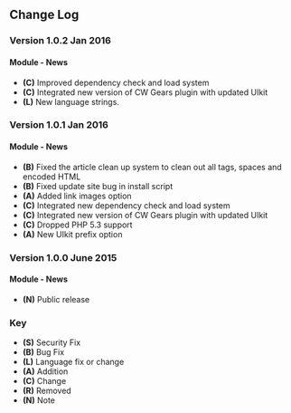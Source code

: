 ## Change Log

### Version 1.0.2 Jan 2016

#### Module - News
- **(C)** Improved dependency check and load system
- **(C)** Integrated new version of CW Gears plugin with updated UIkit
- **(L)** New language strings.

### Version 1.0.1 Jan 2016

#### Module - News
- **(B)** Fixed the article clean up system to clean out all tags, spaces and encoded HTML
- **(B)** Fixed update site bug in install script
- **(A)** Added link images option
- **(C)** Integrated new dependency check and load system
- **(C)** Integrated new version of CW Gears plugin with updated UIkit
- **(C)** Dropped PHP 5.3 support
- **(A)** New UIkit prefix option

### Version 1.0.0 June 2015

#### Module - News
- **(N)** Public release

### Key
- **(S)** Security Fix
- **(B)** Bug Fix
- **(L)** Language fix or change
- **(A)** Addition
- **(C)** Change
- **(R)** Removed
- **(N)** Note